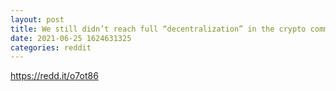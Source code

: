 ```yaml
--- 
layout: post 
title: We still didn’t reach full “decentralization” in the crypto community... 
date: 2021-06-25 1624631325 
categories: reddit 
--- 
```

https://redd.it/o7ot86